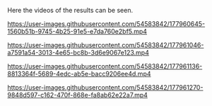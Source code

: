 Here the videos of the results can be seen. 


https://user-images.githubusercontent.com/54583842/177960645-1560b51b-9745-4b25-91e5-e7da760e2bf5.mp4



https://user-images.githubusercontent.com/54583842/177961046-a7591a54-3013-4e65-bc8b-3d6e9067e123.mp4



https://user-images.githubusercontent.com/54583842/177961136-8813364f-5689-4edc-ab5e-bacc9206ee4d.mp4



https://user-images.githubusercontent.com/54583842/177961270-9848d597-c162-470f-868e-fa8ab62e22a7.mp4

